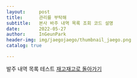 ```yaml
---
layout:     post
title:      관리를 부탁해
subtitle:   본사 바주 내역 목록 조회 코드 설명
date:       2022-05-27
author:     InGeunPark
header-img: img/jaegojaego/thumbnail_jaego.png
catalog: true

---
```


발주 내역 목록 테스트
[재고재고로 돌아가기](https://ingeunpark.github.io/2022/05/27/jaegojaego/#본사_발주_내역_목록_조회)
